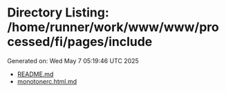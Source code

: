 # Directory Listing: /home/runner/work/www/www/processed/fi/pages/include
Generated on: Wed May  7 05:19:46 UTC 2025

- [README.md](README.md)
- [monotonerc.html.md](monotonerc.html.md)
